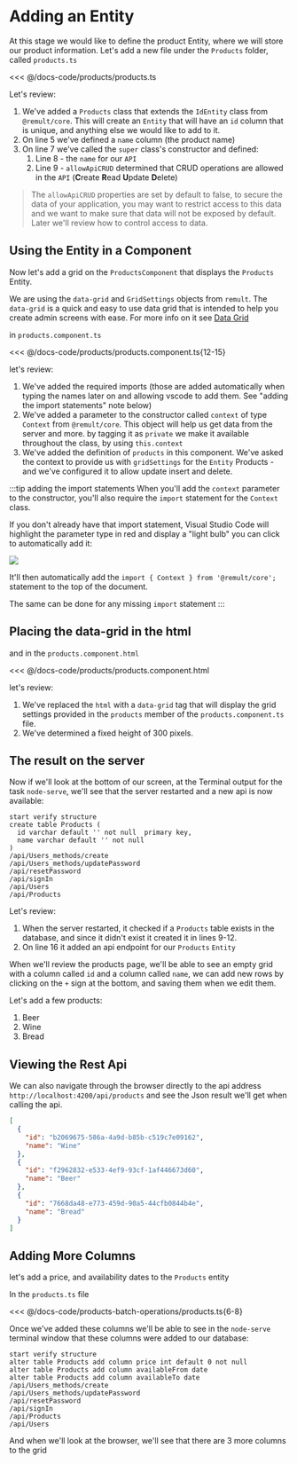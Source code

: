 # Adding an Entity
At this stage we would like to define the product Entity, where we will store our product information.
Let's add a new file under the `Products` folder, called `products.ts`


<<< @/docs-code/products/products.ts

Let's review:
1. We've added a `Products` class that extends the `IdEntity` class from `@remult/core`. This will create an `Entity` that will have an `id` column that is unique, and anything else we would like to add to it.
2. On line 5 we've defined a `name` column (the product name)
3. On line 7 we've called the `super` class's constructor and defined:
   1.  Line 8 - the `name` for our `API` 
   2.  Line 9 - `allowApiCRUD` determined that CRUD operations are allowed in the `API` (**C**reate **R**ead **U**pdate **D**elete)
   

>The `allowApiCRUD` properties are set by default to false, to secure the data of your application, you may want to restrict access to this data and we want to make sure that data will not be exposed by default. Later we'll review how to control access to data.

## Using the Entity in a Component
Now let's add a grid on the `ProductsComponent` that displays the `Products` Entity.

We are using the `data-grid` and `GridSettings` objects from `remult`. The `data-grid` is a quick and easy to use data grid that is intended to help you create admin screens with ease. For more info on it see [Data Grid](datagrid)

in `products.component.ts`

<<< @/docs-code/products/products.component.ts{12-15} 

let's review:
1. We've added the required imports (those are added automatically when typing the names later on and allowing vscode to add them. See "adding the import statements" note below)
2. We've added a parameter to the constructor called `context` of type `Context` from `@remult/core`. This object will help us get data from the server and more. by tagging it as `private` we make it available throughout the class, by using `this.context`
3. We've added the definition of `products` in this component. We've asked the context to provide us with `gridSettings` for the `Entity` Products - and we've configured it to allow update insert and delete.



:::tip adding the import statements
 When you'll add the `context` parameter to the constructor, you'll also require the `import` statement for the `Context` class.

 If you don't already have that import statement, Visual Studio Code will highlight the parameter type in red and display a "light bulb" you can click to automatically add it:

![](/2020-01-26_11h45_50.png)

 It'll then automatically add the `import { Context } from '@remult/core';` statement to the top of the document.

 The same can be done for any missing `import` statement 
:::

## Placing the data-grid in the html
and in the `products.component.html`

<<< @/docs-code/products/products.component.html

let's review:
1. We've replaced the `html` with a `data-grid` tag that will display the grid settings provided in the `products` member of the `products.component.ts` file.
2. We've determined a fixed height of 300 pixels.

## The result on the server
Now if we'll look at the bottom of our screen, at the Terminal output for the task `node-serve`, we'll see that the server restarted and a new api is now available:
```{2-5,11}
start verify structure
create table Products (
  id varchar default '' not null  primary key,
  name varchar default '' not null
)
/api/Users_methods/create
/api/Users_methods/updatePassword
/api/resetPassword
/api/signIn
/api/Users
/api/Products
```
Let's review:
1. When the server restarted, it checked if a `Products` table exists in the database, and since it didn't exist it created it in lines 9-12.
2. On line 16 it added an api endpoint for our `Products` `Entity`


When we'll review the products page, we'll be able to see an empty grid with a column called `id` and a column called `name`, we can add new rows by clicking on the `+` sign at the bottom, and saving them when we edit them.

Let's add a few products:
1. Beer
2. Wine
3. Bread

## Viewing the Rest Api
We can also navigate through the browser directly to the api address `http://localhost:4200/api/products` and see the Json result we'll get when calling the api.

```json
[
  {
    "id": "b2069675-586a-4a9d-b85b-c519c7e09162",
    "name": "Wine"
  },
  {
    "id": "f2962832-e533-4ef9-93cf-1af446673d60",
    "name": "Beer"
  },
  {
    "id": "7668da48-e773-459d-90a5-44cfb0844b4e",
    "name": "Bread"
  }
]
```

## Adding More Columns
let's add a price, and availability dates to the `Products` entity

In the `products.ts` file

<<< @/docs-code/products-batch-operations/products.ts{6-8}



Once we've added these columns we'll be able to see in the `node-serve` terminal window that these columns were added to our database:
```{2-4}
start verify structure
alter table Products add column price int default 0 not null
alter table Products add column availableFrom date
alter table Products add column availableTo date
/api/Users_methods/create
/api/Users_methods/updatePassword
/api/resetPassword
/api/signIn
/api/Products
/api/Users
```

And when we'll look at the browser, we'll see that there are 3 more columns to the grid